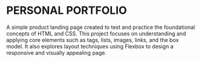 # PERSONAL PORTFOLIO
A simple product landing page created to test and practice the foundational concepts of HTML and CSS. This project focuses on understanding and applying core elements such as tags, lists, images, links, and the box model. It also explores layout techniques using Flexbox to design a responsive and visually appealing page.
